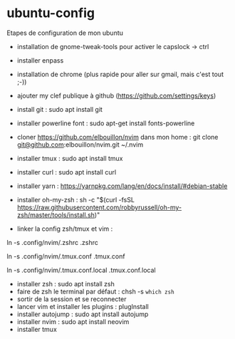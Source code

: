 # ubuntu-config
Etapes de configuration de mon ubuntu

* installation de gnome-tweak-tools pour activer le capslock -> ctrl
* installer enpass
* installation de chrome (plus rapide pour aller sur gmail, mais c'est tout ;-))
* ajouter my clef publique à github (https://github.com/settings/keys)
* install git : sudo apt install git
* installer powerline font : sudo apt-get install fonts-powerline
* cloner https://github.com/elbouillon/nvim dans mon home : git clone git@github.com:elbouillon/nvim.git ~/.nvim

* installer tmux : sudo apt install tmux
* installer curl : sudo apt install curl
* installer yarn : https://yarnpkg.com/lang/en/docs/install/#debian-stable
* installer oh-my-zsh : sh -c "$(curl -fsSL https://raw.githubusercontent.com/robbyrussell/oh-my-zsh/master/tools/install.sh)"

* linker la config zsh/tmux et vim : 

ln -s .config/nvim/.zshrc .zshrc

ln -s .config/nvim/.tmux.conf .tmux.conf

ln -s .config/nvim/.tmux.conf.local .tmux.conf.local

* installer zsh : sudo apt install zsh
* faire de zsh le terminal par défaut : chsh -s `which zsh`
* sortir de la session et se reconnecter
* lancer vim et installer les plugins : plugInstall
* installer autojump : sudo apt install autojump
* installer nvim : sudo apt install neovim
* installer tmux
